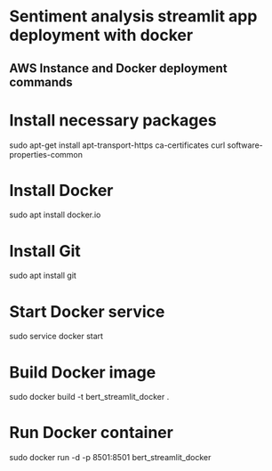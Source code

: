 # Sentiment analysis streamlit app deployment with docker
## AWS Instance and Docker deployment commands
# Install necessary packages
sudo apt-get install apt-transport-https ca-certificates curl software-properties-common

# Install Docker
sudo apt install docker.io

# Install Git
sudo apt install git

# Start Docker service
sudo service docker start

# Build Docker image
sudo docker build -t bert_streamlit_docker .

# Run Docker container
sudo docker run -d -p 8501:8501 bert_streamlit_docker
